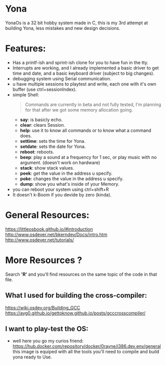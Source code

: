 # Yona
YonaOs is a 32 bit hobby system made in C, this is my 3rd attempt at building Yona, less mistakes and new design decisions.
# Features:
- Has a printf-ish and sprint-ish clone for you to have fun in the tty.
- Interrupts are working, and I already implemented a basic driver to get time and date, and a basic keyboard driver (subject to big changes).
- debugging system using Serial communication.
- u have multiple sessions to playtest and write, each one with it's own buffer (use ctrl+sessionIndex).
- simple Shell:
  > Commands are currently in beta and not fully tested, I'm planning for that after we got some memory allocation going.
  - **say**: is basicly echo.
  - **clear**: clears Session.
  - **help**: use it to know all commands or to know what a command does.
  - **settime**: sets the time for Yona.
  - **setdate**: sets the date for Yona.
  - **reboot**: reboots.
  - **beep**: play a sound at a frequency for 1 sec, or play music with no argument. (doesn't work on hardware)
  - **stack**: show stack values.
  - **peek**: get the value in the address u specify.
  - **poke**: changes the value in the address u specify.
  - **dump**: show you what's inside of your Memory.
- you can reboot your system using ctrl+shift+R
- It doesn't k-Boom if you devide by zero (kinda).
# General Resources:
https://littleosbook.github.io/#introduction  
http://www.osdever.net/bkerndev/Docs/intro.htm  
http://www.osdever.net/tutorials/  
# More Resources ?
Search **'R'** and you'll find resources on the same topic of the code in that file.
## What I used for building the cross-compiler:
https://wiki.osdev.org/Building_GCC    
https://ayg0.github.io/gettoknow.github.io/posts/gcccrosscompiler/
## I want to play-test the OS:
- well here you go my curios friend: https://hub.docker.com/repository/docker/0rayne/i386.dev.env/general   
this image is equiped with all the tools you'll need to compile and build yona ready to Use.

